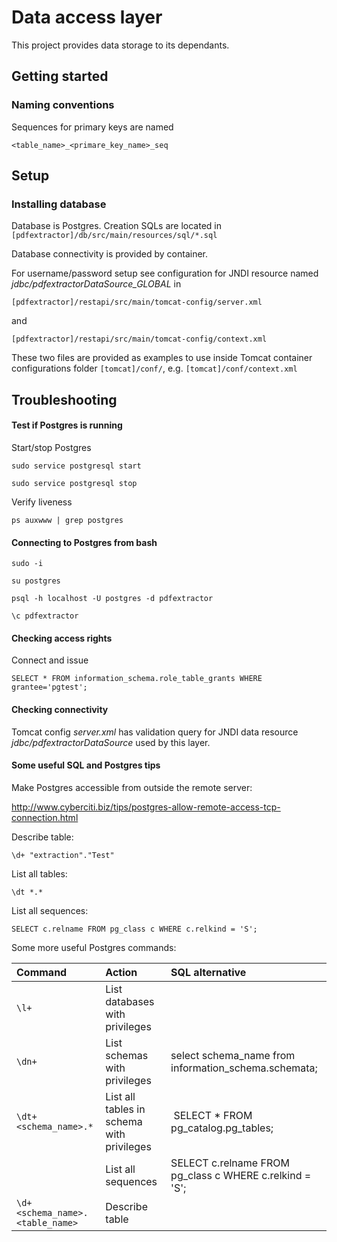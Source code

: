 Data access layer
==========================

This project provides data storage to its dependants. 

Getting started
---------------

### Naming conventions

Sequences for primary keys are named 

`<table_name>_<primare_key_name>_seq`

Setup
---------------

### Installing database

Database is Postgres. Creation SQLs are located in
`[pdfextractor]/db/src/main/resources/sql/*.sql`

Database connectivity is provided by container.

For username/password setup see configuration for JNDI resource named *jdbc/pdfextractorDataSource_GLOBAL* in

`[pdfextractor]/restapi/src/main/tomcat-config/server.xml`

and

`[pdfextractor]/restapi/src/main/tomcat-config/context.xml`

These two files are provided as examples to use inside Tomcat container configurations folder `[tomcat]/conf/`, e.g. `[tomcat]/conf/context.xml`

Troubleshooting
---------------

#### Test if Postgres is running

Start/stop Postgres

`sudo service postgresql start`

`sudo service postgresql stop`

Verify liveness

`ps auxwww | grep postgres`

#### Connecting to Postgres from bash

`sudo -i`

`su postgres`

`psql -h localhost -U postgres -d pdfextractor`

`\c pdfextractor`

#### Checking access rights

Connect and issue

`SELECT * FROM information_schema.role_table_grants WHERE grantee='pgtest';`

#### Checking connectivity

Tomcat config *server.xml* has validation query for JNDI data resource *jdbc/pdfextractorDataSource* used by this layer.

#### Some useful SQL and Postgres tips

Make Postgres accessible from outside the remote server:

http://www.cyberciti.biz/tips/postgres-allow-remote-access-tcp-connection.html

Describe table:

`\d+ "extraction"."Test"`

List all tables:

`\dt *.*`

List all sequences:

`SELECT c.relname FROM pg_class c WHERE c.relkind = 'S';`

Some more useful Postgres commands:

Command                                             | Action     | SQL alternative
:-------------------------------- | :------- | :-------
`\l+`                                                    | List databases with privileges                 | &nbsp;
`\dn+`                                                 | List schemas with privileges                   | select schema_name from information_schema.schemata;
`\dt+ <schema_name>.*`                     | List all tables in schema with privileges | SELECT * FROM pg_catalog.pg_tables;
&nbsp;                                                   | List all sequences                                   | SELECT c.relname FROM pg_class c WHERE c.relkind = 'S';
`\d+ <schema_name>.<table_name>` | Describe table                                       | &nbsp;
